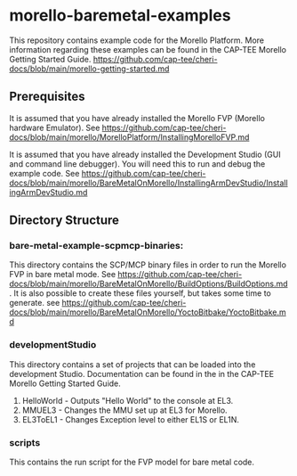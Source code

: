 # morello-baremetal-examples
This repository contains example code for the Morello Platform. More information regarding these examples can be found in the CAP-TEE Morello Getting Started Guide. https://github.com/cap-tee/cheri-docs/blob/main/morello-getting-started.md

## Prerequisites

It is assumed that you have already installed the Morello FVP (Morello hardware Emulator). See https://github.com/cap-tee/cheri-docs/blob/main/morello/MorelloPlatform/InstallingMorelloFVP.md 

It is assumed that you have already installed the Development Studio (GUI and command line debugger). You will need this to run and debug the example code. See https://github.com/cap-tee/cheri-docs/blob/main/morello/BareMetalOnMorello/InstallingArmDevStudio/InstallingArmDevStudio.md

## Directory Structure

### bare-metal-example-scpmcp-binaries:

This directory contains the SCP/MCP binary files in order to run the Morello FVP in bare metal mode. See https://github.com/cap-tee/cheri-docs/blob/main/morello/BareMetalOnMorello/BuildOptions/BuildOptions.md. It is also possible to create these files yourself, but takes some time to generate. see https://github.com/cap-tee/cheri-docs/blob/main/morello/BareMetalOnMorello/YoctoBitbake/YoctoBitbake.md 

### developmentStudio

This directory contains a set of projects that can be loaded into the development Studio. Documentation can be found in the in the CAP-TEE Morello Getting Started Guide.

1. HelloWorld - Outputs "Hello World" to the console at EL3.
2. MMUEL3 - Changes the MMU set up at EL3 for Morello.
3. EL3ToEL1 - Changes Exception level to either EL1S or EL1N.


### scripts

This contains the run script for the FVP model for bare metal code.